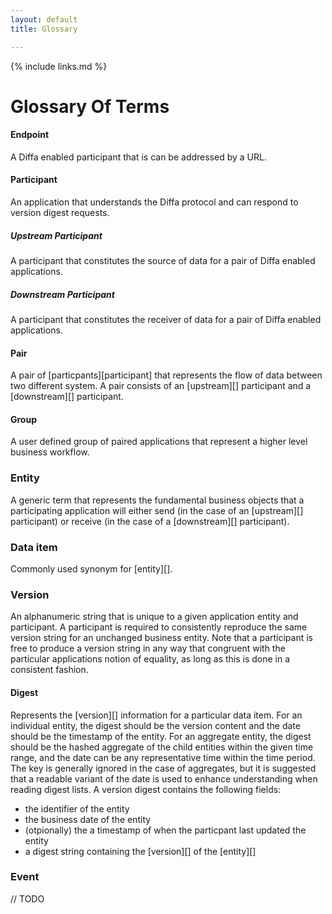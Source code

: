 ```yaml
---
layout: default
title: Glossary

---
```


{% include links.md %}

# Glossary Of Terms

#### Endpoint
A Diffa enabled participant that is can be addressed by a URL.

#### Participant
An application that understands the Diffa protocol and can respond to version digest requests.

##### Upstream Participant
A participant that constitutes the source of data for a pair of Diffa enabled applications.

##### Downstream Participant
A participant that constitutes the receiver of data for a pair of Diffa enabled applications.

#### Pair
A pair of [particpants][participant] that represents the flow of data between two different system. A pair consists of an [upstream][] participant and a [downstream][] participant.

#### Group
A user defined group of paired applications that represent a higher level business workflow.

### Entity

A generic term that represents the fundamental business objects that a participating application will either send (in the case of an [upstream][] participant) or receive (in the case of a [downstream][] participant).

### Data item

Commonly used synonym for [entity][].

### Version

An alphanumeric string that is unique to a given application entity and participant. A participant is required to consistently reproduce the same version string for an unchanged business entity. Note that a participant is free to produce a version string in any way that congruent with the particular applications notion of equality, as long as this is done in a consistent fashion. 

#### Digest

Represents the [version][] information for a particular data item. For an individual entity, the digest should be the version content and the date should be the timestamp of the entity. For an aggregate entity, the digest should be the hashed aggregate of the child entities within the given time range, and the date can be any representative time within the time period. The key is generally ignored in the case of aggregates, but it is suggested that a readable variant of the date is used to enhance understanding when reading digest lists. A version digest contains the following fields:

* the identifier of the entity
* the business date of the entity
* (otpionally) the a timestamp of when the particpant last updated the entity
* a digest string containing the [version][] of the [entity][]

### Event

// TODO
